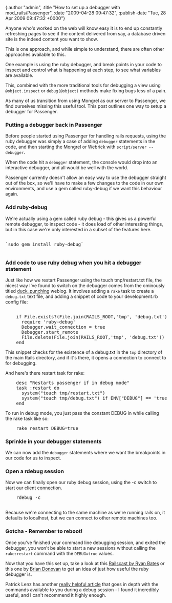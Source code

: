 

{:author "admin", :title "How to set up a debugger with mod_rails/Passenger", :date "2009-04-28 09:47:32", :publish-date "Tue, 28 Apr 2009 09:47:32 +0000"}



<!-- content below -->

Anyone who's worked on the web will know easy it is to end up constantly refreshing pages to see if the content delivered from say, a database driven site is the indeed content you want to show. 

This is one approach, and while simple to understand, there are often other approaches available to this. 

One example is using the ruby debugger, and break points in your code to inspect and control what is happening at each step, to see what variables are available.

This, combined with the more traditional tools for debugging a view using `@object.inspect` or `debug(@object)` methods make fixing bugs less of a pain.

As many of us transition from using Mongrel as our server to Passenger, we find ourselves missing this useful tool. This post outlines one way to setup a debugger for Passenger.

### Putting a debugger back in Passenger

Before people started using Passenger for handling rails requests, using the ruby debugger was simply a case of adding `debugger` statements in the code, and then starting the Mongrel or Webrick with `script/server --debugger`.

When the code hit a `debugger` statement, the console would drop into an interactive debugger, and all would be well with the world.

Passenger currently doesn't allow an easy way to use the debugger straight out of the box, so we'll have to make a few changes to the code in our own environments, and use a gem called ruby-debug if we want this behaviour again.

### Add ruby-debug

We're actually using a gem called ruby debug - this gives us a powerful remote debugger, to inspect code - it does load of other interesting things, but in this case we're only interested in a subset of the features here. 

<pre lang="bash">

`sudo gem install ruby-debug`

</pre>

### Add code to use ruby debug when you hit a debugger statement

Just like how we restart Passenger using the touch tmp/restart.txt file, the nicest way I've found to switch on the debugger comes from the ominously titled [duck_punching](http://duckpunching.com/passenger-mod_rails-for-development-now-with-debugger "duck_punching Passenger (mod_rails) for development. Now with debugger!") weblog. It involves adding a `rake` task to create a `debug.txt` text file, and adding a snippet of code to your development.rb config file:

<pre lang="ruby">

    if File.exists?(File.join(RAILS_ROOT,'tmp', 'debug.txt'))
      require 'ruby-debug'
      Debugger.wait_connection = true
      Debugger.start_remote
      File.delete(File.join(RAILS_ROOT,'tmp', 'debug.txt'))
    end
</pre>

This snippet checks for the existence of a debug.txt in the `tmp` directory of the main Rails directory, and if it's there, it opens a connection to connect to for debugging.

And here's there restart task for rake:

<pre lang="ruby">
    desc "Restarts passenger if in debug mode"
    task :restart do
      system("touch tmp/restart.txt")
      system("touch tmp/debug.txt") if ENV["DEBUG"] == 'true'
    end
</pre>

To run in debug mode, you just pass the constant DEBUG in while calling the rake task like so:

<pre lang="ruby">
    rake restart DEBUG=true
</pre>

### Sprinkle in your debugger statements

We can now add the `debugger` statements where we want the breakpoints in our code for us to inspect. 

### Open a rdebug session

Now we can finally open our ruby debug session, using the -c switch to start our client connection.

<pre lang="ruby">
    rdebug -c

</pre>

Because we're connecting to the same machine as we're running rails on, it defaults to localhost, but we can connect to other remote machines too.

### Gotcha - Remember to reboot!

Once you've finished your command line debugging session, and exited the debugger, you won't be able to start a new sessions without calling the `rake:restart` command with the `DEBUG=true` values.

Now that you have this set up, take a look at this [Railscast by Ryan Bates](http://railscasts.com/episodes/54-debugging-with-ruby-debug "Railscasts - Debugging with ruby-debug") or this one by [Brian Donovan](http://brian.maybeyoureinsane.net/blog/2007/05/07/ruby-debug-basics-screencast/ "Local Insanity - Ruby Debug Basics [screencast]") to get an idea of just how useful the ruby debugger is. 

Patrick Lenz has another [really helpful article](http://www.sitepoint.com/article/debug-rails-app-ruby-debug/ "Debug Your Rails App With ruby-debug [Ruby &amp; Rails]") that goes in depth with the commands available to you during a debug session - I found it incredibly useful, and I can't recommend it highly enough.

